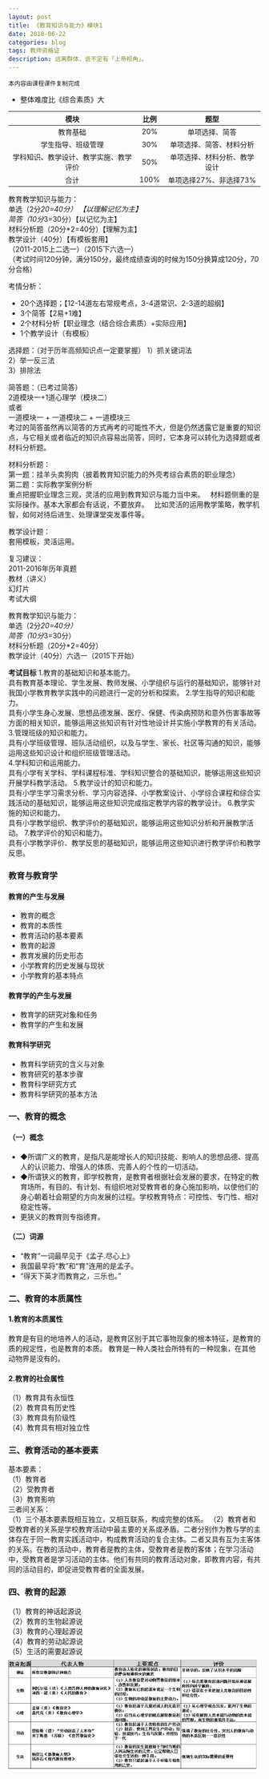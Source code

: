 ```yaml
---
layout: post
title: 《教育知识与能力》模块1
date: 2018-06-22
categories: blog
tags: 教师资格证
description: 远离群体，说不定有「上帝视角」。
---
```

`本内容由课程课件复制完成`

- 整体难度比《综合素质》大

|模块|比例|题型|
|:----:|:----:|:----:|
|教育基础|20%|单项选择、简答|
|学生指导、班级管理|30%|单项选择、简答、材料分析|
|学科知识、教学设计、教学实施、教学评价|50%|单项选择、材料分析、教学设计|
|合计|100%|单项选择27%、非选择73%|

教育教学知识与能力：  
单选（2分*20=40分） 【以理解记忆为主】         
简答（10分*3=30分）【以记忆为主】  
材料分析题（20分*2=40分）【理解为主】    
教学设计（40分）【有模板套用】  
（2011-2015上二选一）（2015下六选一）  
（考试时间120分钟，满分150分，最终成绩查询的时候为150分换算成120分，70分合格）  

考情分析：  
- 20个选择题；【12-14道左右常规考点，3-4道常识、2-3道的超纲】
- 3个简答【2易+1难】
- 2个材料分析【职业理念（结合综合素质）+实际应用】
- 1个教学设计（有模板）  

选择题：（对于历年高频知识点一定要掌握）
1）抓关键词法  
2）举一反三法  
3）排除法  

简答题：（已考过简答）  
2道模块一+1道心理学（模块二）  
或者  
一道模块一 + 一道模块二 + 一道模块三  
考过的简答虽然再以简答的方式再考的可能性不大，但是仍然透露它是重要的知识点，与它相关或者临近的知识点容易出简答，同时，它本身可以转化为选择题或者材料分析题。  

材料分析题：  
第一题：挂羊头卖狗肉（披着教育知识能力的外壳考综合素质的职业理念）   
第二题：实际教学案例分析   
重点把握职业理念三观，灵活的应用到教育知识与能力当中来。   
材料题侧重的是实际操作。基本大家都会有话说，不要放弃。   
比如灵活的运用教学策略，教学机智，如何对待后进生、处理课堂突发事件等。   

教学设计题：  
套用模板，灵活运用。  

复习建议：  
2011-2016年历年真题  
教材（讲义）  
幻灯片  
考试大纲  

教育教学知识与能力：  
单选（2分*20=40分）          
简答（10分*3=30分）  
材料分析题（20分*2=40分）    
教学设计（40分）六选一（2015下开始）  

**考试目标**
1.教育的基础知识和基本能力。  
具有教育基本理论、学生发展、教师发展、小学组织与运行的基础知识，能够针对我国小学教育教学实践中的问题进行一定的分析和探索。
2.学生指导的知识和能力。  
具有小学生身心发展、思想品德发展、医疗、保健、传染病预防和意外伤害事故等方面的相关知识，能够运用这些知识有针对性地设计并实施小学教育的有关活动。
3.管理班级的知识和能力。  
具有小学班级管理、班队活动组织，以及与学生、家长、社区等沟通的知识，能够运用这些知识设计和组织班级管理活动。  
4.学科知识和运用能力。  
具有小学有关学科、学科课程标准、学科知识整合的基础知识，能够运用这些知识开展学科教学活动。
5.教学设计的知识和能力。  
具有小学生学习需求分析、学习内容选择、小学教案设计、小学综合课程和综合实践活动的基础知识，能够运用这些知识完成指定教学内容的教学设计。
6.教学实施的知识和能力。  
具有小学教学组织、教学评价的基础知识，能够运用这些知识分析和开展教学活动。
7.教学评价的知识和能力。  
具有小学教学评价、教学反思的基础知识，能够运用这些知识进行教学评价和教学反思。

### 教育与教育学
#### 教育的产生与发展
- 教育的概念
- 教育的本质性
- 教育活动的基本要素
- 教育的起源
- 教育发展的历史形态
- 小学教育的历史发展与现状
- 小学教育的基本特点
#### 教育学的产生与发展
- 教育学的研究对象和任务
- 教育学的产生和发展
#### 教育科学研究
- 教育科学研究的含义与对象
- 教育研究的基本步骤
- 教育科学研究方式
- 教育科学研究的基本方法

### 一、教育的概念
#### （一）概念
- ◆所谓广义的教育，是指凡是能增长人的知识技能、影响人的思想品德、提高人的认识能力、增强人的体质、完善人的个性的一切活动。
- ◆所谓狭义的教育，即学校教育，是教育者根据社会发展的要求，在特定的教育场所，有目的、有计划、有组织地对受教育者的身心施加影响，以使他们的身心朝着社会期望的方向发展的过程。学校教育特点：可控性、专门性、相对稳定性等。
- 更狭义的教育则专指德育。
#### （二）词源
- “教育”一词最早见于《孟子.尽心上》
- 我国最早将“教”和“育”连用的是孟子。
- “得天下英才而教育之，三乐也。”
### 二、教育的本质属性
#### 1.教育的本质属性
教育是有目的地培养人的活动，是教育区别于其它事物现象的根本特征，是教育的质的规定性，也是教育的本质。
教育是一种人类社会所特有的一种现象，在其他动物界是没有的。
#### 2.教育的社会属性
（1）教育具有永恒性  
（2）教育具有历史性  
（3）教育具有阶级性  
（4）教育具有相对独立性  
### 三、教育活动的基本要素
基本要素：  
（1）教育者  
（2）受教育者  
（3）教育影响  
三者间关系：  
（1）三个基本要素既相互独立，又相互联系，构成完整的体系。
（2）教育者和受教育者的关系是学校教育活动中最主要的关系或矛盾。二者分别作为教与学的主体存在于同一教育实践活动中，构成教育活动的复合主体。二者又具有互为主客体的关系。在教的活动中，教育者是教的主体，受教育者是教的客体；在学习活动中，受教育者是学习活动的主体。他们有共同的教育活动对象，即教育内容，有共同的活动目的，即促进受教育者的全面发展。
### 四、教育的起源  
（1）教育的神话起源说  
（2）教育的生物起源说  
（3）教育的心理起源说  
（4）教育的劳动起源说  
（5）生活的需要起源说  
<img src="/img/pic/1.png">
